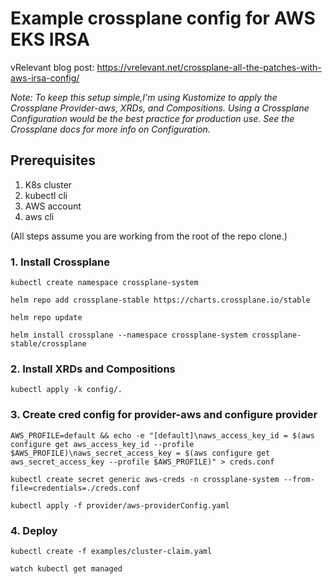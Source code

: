 # Example crossplane config for AWS EKS IRSA

vRelevant blog post: https://vrelevant.net/crossplane-all-the-patches-with-aws-irsa-config/

_Note: To keep this setup simple,I'm using Kustomize to apply the Crossplane Provider-aws, XRDs, and Compositions. Using a Crossplane Configuration would be the best practice for production use. See the Crossplane docs for more info on Configuration._

## Prerequisites
 1. K8s cluster
 2. kubectl cli
 3. AWS account
 4. aws cli

(All steps assume you are working from the root of the repo clone.)

### 1. Install Crossplane

```console 
kubectl create namespace crossplane-system
```

```console
helm repo add crossplane-stable https://charts.crossplane.io/stable
```
 
```console 
helm repo update
```
 
```console
helm install crossplane --namespace crossplane-system crossplane-stable/crossplane
```

### 2. Install XRDs and Compositions

```console
kubectl apply -k config/. 
```
 
### 3. Create cred config for provider-aws and configure provider

```console 
AWS_PROFILE=default && echo -e "[default]\naws_access_key_id = $(aws configure get aws_access_key_id --profile $AWS_PROFILE)\naws_secret_access_key = $(aws configure get aws_secret_access_key --profile $AWS_PROFILE)" > creds.conf
```

```console
kubectl create secret generic aws-creds -n crossplane-system --from-file=credentials=./creds.conf
```

```console 
kubectl apply -f provider/aws-providerConfig.yaml
```

### 4. Deploy

```console
kubectl create -f examples/cluster-claim.yaml
```

```console
watch kubectl get managed
```
